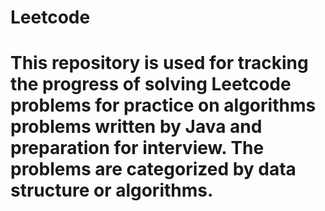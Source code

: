 # Leetcode
# This repository is used for tracking the progress of solving Leetcode problems for practice on algorithms problems written by Java and preparation for interview. The problems are categorized by data structure or algorithms.  
